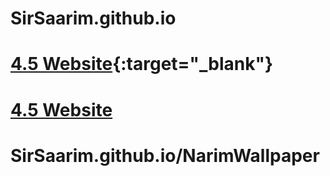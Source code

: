 # SirSaarim.github.io

# [4.5 Website](https://sirsaarim.github.io/FourPointFive/Website/ "4.5 Website"){:target="_blank"}


# <a href="https://sirsaarim.github.io/FourPointFive/Website/" target="_blank" rel="noopener"><span>4.5 Website</span> </a>

# SirSaarim.github.io/NarimWallpaper
